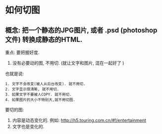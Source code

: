 # 如何切图

## 概念: 把一个静态的JPG图片, 或者 .psd (photoshop文件) 转换成静态的HTML.

重点:  要把握好度.

1. 没有必要动的图, 不用切.
(就让文字和图片, 混在一起好了 )

也就是说:

    1. 文字不会改变(被人从后台改变). 就不用切.
    2. 文字显示很清晰, 就不用切.
    3. 如果文字不要被人COPY. 就不用切.
    4. 如果图片的大小不特别大,就不用切图.


要切的图:

1. 内容是动态变化的. 例如: http://h5.touring.com.cn/#!/entertainment
2. 文字也是变化的.


